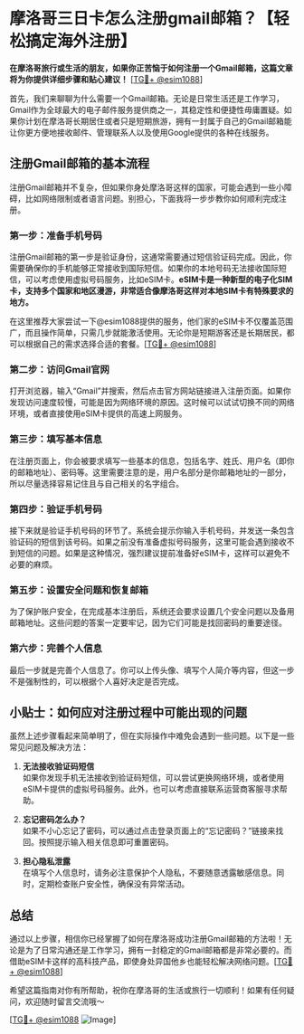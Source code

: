 # 摩洛哥三日卡怎么注册gmail邮箱？【轻松搞定海外注册】

**在摩洛哥旅行或生活的朋友，如果你正苦恼于如何注册一个Gmail邮箱，这篇文章将为你提供详细步骤和贴心建议！** [[TG💪+ @esim1088](https://t.me/s/esim1088)]

首先，我们来聊聊为什么需要一个Gmail邮箱。无论是日常生活还是工作学习，Gmail作为全球最大的电子邮件服务提供商之一，其稳定性和便捷性毋庸置疑。如果你计划在摩洛哥长期居住或者只是短期旅游，拥有一封属于自己的Gmail邮箱能让你更方便地接收邮件、管理联系人以及使用Google提供的各种在线服务。

## 注册Gmail邮箱的基本流程

注册Gmail邮箱并不复杂，但如果你身处摩洛哥这样的国家，可能会遇到一些小障碍，比如网络限制或者语言问题。别担心，下面我将一步步教你如何顺利完成注册。

### 第一步：准备手机号码

注册Gmail邮箱的第一步是验证身份，这通常需要通过短信验证码完成。因此，你需要确保你的手机能够正常接收到国际短信。如果你的本地号码无法接收国际短信，可以考虑使用虚拟号码服务，比如eSIM卡。**eSIM卡是一种新型的电子化SIM卡，支持多个国家和地区漫游，非常适合像摩洛哥这样对本地SIM卡有特殊要求的地方。**

在这里推荐大家尝试一下@esim1088提供的服务，他们家的eSIM卡不仅覆盖范围广，而且操作简单，只需几步就能激活使用。无论你是短期游客还是长期居民，都可以根据自己的需求选择合适的套餐。[[TG💪+ @esim1088](https://t.me/s/esim1088)]

### 第二步：访问Gmail官网

打开浏览器，输入“Gmail”并搜索，然后点击官方网站链接进入注册页面。如果你发现访问速度较慢，可能是因为网络环境的原因。这时候可以试试切换不同的网络环境，或者直接使用eSIM卡提供的高速上网服务。

### 第三步：填写基本信息

在注册页面上，你会被要求填写一些基本的信息，包括名字、姓氏、用户名（即你的邮箱地址）、密码等。这里需要注意的是，用户名部分是你邮箱地址的一部分，所以尽量选择容易记住且与自己相关的名字组合。

### 第四步：验证手机号码

接下来就是验证手机号码的环节了。系统会提示你输入手机号码，并发送一条包含验证码的短信到该号码。如果之前没有准备虚拟号码服务，这里可能会遇到接收不到短信的问题。如果是这种情况，强烈建议提前准备好eSIM卡，这样可以避免不必要的麻烦。

### 第五步：设置安全问题和恢复邮箱

为了保护账户安全，在完成基本注册后，系统还会要求设置几个安全问题以及备用邮箱地址。这些问题的答案一定要牢记，因为它们可能是找回密码的重要途径。

### 第六步：完善个人信息

最后一步就是完善个人信息了。你可以上传头像、填写个人简介等内容，但这一步不是强制性的，可以根据个人喜好决定是否完成。

## 小贴士：如何应对注册过程中可能出现的问题

虽然上述步骤看起来简单明了，但在实际操作中难免会遇到一些问题。以下是一些常见问题及解决方法：

1. **无法接收验证码短信**  
   如果你发现手机无法接收到验证码短信，可以尝试更换网络环境，或者使用eSIM卡提供的虚拟号码服务。此外，也可以考虑直接联系运营商客服寻求帮助。

2. **忘记密码怎么办？**  
   如果不小心忘记了密码，可以通过点击登录页面上的“忘记密码？”链接来找回。按照提示输入相关信息即可重置密码。

3. **担心隐私泄露**  
   在填写个人信息时，请务必注意保护个人隐私，不要随意透露敏感信息。同时，定期检查账户安全性，确保没有异常活动。

## 总结

通过以上步骤，相信你已经掌握了如何在摩洛哥成功注册Gmail邮箱的方法啦！无论是为了日常沟通还是工作学习，拥有一封稳定的Gmail邮箱都是非常必要的。而借助eSIM卡这样的高科技产品，即使身处异国他乡也能轻松解决网络问题。[[TG💪+ @esim1088](https://t.me/s/esim1088)]

希望这篇指南对你有所帮助，祝你在摩洛哥的生活或旅行一切顺利！如果有任何疑问，欢迎随时留言交流哦～ 

[[TG💪+ @esim1088](https://t.me/s/esim1088) ![Image](https://i.postimg.cc/4NQfJmqS/Snipaste-2025-05-13-00-14-12.png)]